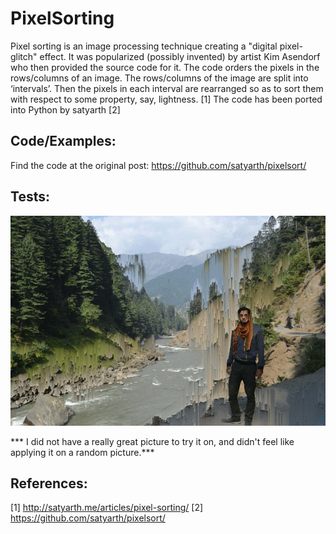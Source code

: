 # PixelSorting

Pixel sorting is an image processing technique creating a "digital pixel-glitch" effect. It was popularized (possibly invented) by artist Kim Asendorf who then provided the source code for it. The code orders the pixels in the rows/columns of an image. The rows/columns of the image are split into ‘intervals’. Then the pixels in each interval are rearranged so as to sort them with respect to some property, say, lightness. [1] The code has been ported into Python by satyarth [2]

## Code/Examples:

Find the code at the original post: https://github.com/satyarth/pixelsort/

## Tests:

![results](results.gif)

*** I did not have a really great picture to try it on, and didn't feel like applying it on a random picture.***

## References:
[1] http://satyarth.me/articles/pixel-sorting/
[2] https://github.com/satyarth/pixelsort/